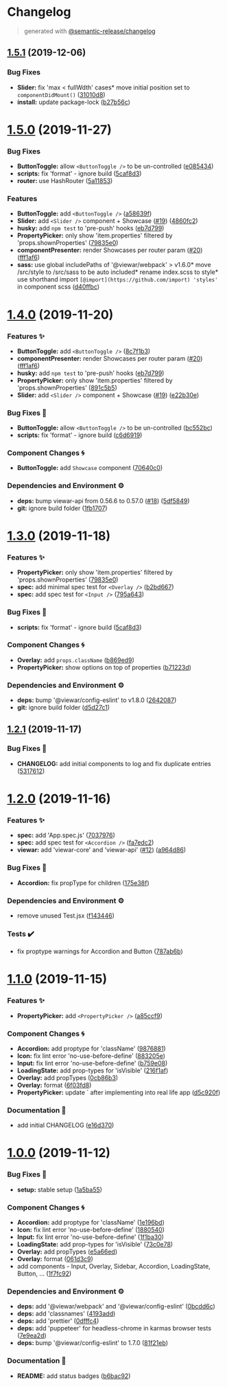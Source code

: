 # Changelog

> generated with [@semantic-release/changelog](https://github.com/semantic-release/changelog)

## [1.5.1](https://github.com/viewar/components/compare/v1.5.0...v1.5.1) (2019-12-06)

### Bug Fixes

- **Slider:** fix 'max < fullWdth' cases\* move initial position set to `componentDidMount()` ([31010d8](https://github.com/viewar/components/commit/31010d8945a7dd7bee8c3cc21df1558071b818e9))
- **install:** update package-lock ([b27b56c](https://github.com/viewar/components/commit/b27b56c1a050cd153932fe3984d5169114165aa2))

# [1.5.0](https://github.com/viewar/components/compare/v1.4.0...v1.5.0) (2019-11-27)

### Bug Fixes

- **ButtonToggle:** allow `<ButtonToggle />` to be un-controlled ([e085434](https://github.com/viewar/components/commit/e085434dcaa93942d0f15bca13178b4aa4e71776))
- **scripts:** fix 'format' - ignore build ([5caf8d3](https://github.com/viewar/components/commit/5caf8d3403f546442ec3391d7f9f21a4848d3353))
- **router:** use HashRouter ([5a11853](https://github.com/viewar/components/commit/5a11853b6ada6dda12d685ae0771efdbd32ac25a))

### Features

- **ButtonToggle:** add `<ButtonToggle />` ([a58639f](https://github.com/viewar/components/commit/a58639fc27a6b8fc8b6de05cbbc96db0ddf7e650))
- **Slider:** add `<Slider />` component + Showcase ([#19](https://github.com/viewar/components/issues/19)) ([4860fc2](https://github.com/viewar/components/commit/4860fc22ced0b953e57cefd5f6075c06b098e66f))
- **husky:** add `npm test` to 'pre-push' hooks ([eb7d799](https://github.com/viewar/components/commit/eb7d799aae16a9f05ea157652dce5c7721350ade))
- **PropertyPicker:** only show 'item.properties' filtered by 'props.shownProperties' ([79835e0](https://github.com/viewar/components/commit/79835e037daa0d8a0cbf3e675076bacc77b377a8))
- **componentPresenter:** render Showcases per router param ([#20](https://github.com/viewar/components/issues/20)) ([fff1af6](https://github.com/viewar/components/commit/fff1af6361be260bbcccf5188139f644069df2c8))
- **sass:** use global includePaths of '@viewar/webpack' > v1.6.0* move /src/style to /src/sass to be auto included* rename index.scss to style\* use shorthand import `[@import](https://github.com/import) 'styles'` in component scss ([d40ffbc](https://github.com/viewar/components/commit/d40ffbcf9553c197fca48e7c27a65bc93212df8b))

# [1.4.0](https://github.com/viewar/components/compare/v1.3.0...v1.4.0) (2019-11-20)

### Features ✨

- **ButtonToggle:** add `<ButtonToggle />` ([8c7f1b3](https://github.com/viewar/components/commit/8c7f1b3f84175d1e0e15199ca1fe13d57b575ddf))
- **componentPresenter:** render Showcases per router param ([#20](https://github.com/viewar/components/issues/20)) ([fff1af6](https://github.com/viewar/components/commit/fff1af6361be260bbcccf5188139f644069df2c8))
- **husky:** add `npm test` to 'pre-push' hooks ([eb7d799](https://github.com/viewar/components/commit/eb7d799aae16a9f05ea157652dce5c7721350ade))
- **PropertyPicker:** only show 'item.properties' filtered by 'props.shownProperties' ([891c5b5](https://github.com/viewar/components/commit/891c5b54641ba6f27f4e8642824b915f1c5659d0))
- **Slider:** add `<Slider />` component + Showcase ([#19](https://github.com/viewar/components/issues/19)) ([e22b30e](https://github.com/viewar/components/commit/e22b30e4e5f264f46ced7bbafa164457079a1037))

### Bug Fixes 🐛

- **ButtonToggle:** allow `<ButtonToggle />` to be un-controlled ([bc552bc](https://github.com/viewar/components/commit/bc552bc4ad6d566f37dafd09456c4945c66fdcca))
- **scripts:** fix 'format' - ignore build ([c6d6919](https://github.com/viewar/components/commit/c6d691916c445f562bf40e700a926fee98a6bb98))

### Component Changes 🌀

- **ButtonToggle:** add `Showcase` component ([70640c0](https://github.com/viewar/components/commit/70640c0526569f87ac80f7e059197a4105c5ea24))

### Dependencies and Environment ⚙️

- **deps:** bump viewar-api from 0.56.6 to 0.57.0 ([#18](https://github.com/viewar/components/issues/18)) ([5df5849](https://github.com/viewar/components/commit/5df5849279799d8b1f6f9dc7e8a5870a43d2a133))
- **git:** ignore build folder ([1fb1707](https://github.com/viewar/components/commit/1fb17070d7598c23a5e6cbc3cb8b368a16979c56))

# [1.3.0](https://github.com/viewar/components/compare/v1.2.1...v1.3.0) (2019-11-18)

### Features ✨

- **PropertyPicker:** only show 'item.properties' filtered by 'props.shownProperties' ([79835e0](https://github.com/viewar/components/commit/79835e037daa0d8a0cbf3e675076bacc77b377a8))
- **spec:** add minimal spec test for `<Overlay />` ([b2bd667](https://github.com/viewar/components/commit/b2bd667896398213def303d5ca8b5536cedc2048))
- **spec:** add spec test for `<Input />` ([795a643](https://github.com/viewar/components/commit/795a6434a4b6a53eeec121c393ab0f0e4e1f45d4))

### Bug Fixes 🐛

- **scripts:** fix 'format' - ignore build ([5caf8d3](https://github.com/viewar/components/commit/5caf8d3403f546442ec3391d7f9f21a4848d3353))

### Component Changes 🌀

- **Overlay:** add `props.className` ([b869ed9](https://github.com/viewar/components/commit/b869ed94129ddd628b9f1c43377616d3a6da9448))
- **PropertyPicker:** show options on top of properties ([b71223d](https://github.com/viewar/components/commit/b71223d8b3fd287158f7bf7dd5321e96d0e49e59))

### Dependencies and Environment ⚙️

- **deps:** bump '@viewar/config-eslint' to v1.8.0 ([2642087](https://github.com/viewar/components/commit/26420870e6e51830d7485d1b5cfb48a7f59cd0ba))
- **git:** ignore build folder ([d5d27c1](https://github.com/viewar/components/commit/d5d27c1af9fae019def81fd653ff2e8ae441d293))

## [1.2.1](https://github.com/viewar/components/compare/v1.2.0...v1.2.1) (2019-11-17)

### Bug Fixes 🐛

- **CHANGELOG:** add initial components to log and fix duplicate entries ([5317612](https://github.com/viewar/components/commit/5317612be72918611ae8831a0797e7a5efe652e5))

# [1.2.0](https://github.com/viewar/components/compare/v1.1.0...v1.2.0) (2019-11-16)

### Features ✨

- **spec:** add 'App.spec.js' ([7037976](https://github.com/viewar/components/commit/703797652fe667cb2ddc68033030132c06d059de))
- **spec:** add spec test for `<Accordion />` ([fa7edc2](https://github.com/viewar/components/commit/fa7edc279840698d24aa55f7254f3ec6850c49e1))
- **viewar:** add 'viewar-core' and 'viewar-api' ([#12](https://github.com/viewar/components/issues/12)) ([a964d86](https://github.com/viewar/components/commit/a964d8622086ab15702d5909ddfe4eb7dc54f12a))

### Bug Fixes 🐛

- **Accordion:** fix propType for children ([175e38f](https://github.com/viewar/components/commit/175e38f3f6f192f0e622b1efd36c3220b84eec2f))

### Dependencies and Environment ⚙️

- remove unused Test.jsx ([f143446](https://github.com/viewar/components/commit/f1434468ecdd455e67cc976a01c3202acb9c23cf))

### Tests ✔️

- fix proptype warnings for Accordion and Button ([787ab6b](https://github.com/viewar/components/commit/787ab6b83663e0bc875491be0440667d7341041a))

# [1.1.0](https://github.com/viewar/components/compare/v1.0.0...v1.1.0) (2019-11-15)

### Features ✨

- **PropertyPicker:** add `<PropertyPicker />` ([a85ccf9](https://github.com/viewar/components/commit/a85ccf9c1bc261c5437d545d9102598b456d7656))

### Component Changes 🌀

- **Accordion:** add proptype for 'className' ([9876881](https://github.com/viewar/components/commit/9876881448e38ad7136ad0054d2128e1b3f3941d))
- **Icon:** fix lint error 'no-use-before-define' ([883205e](https://github.com/viewar/components/commit/883205e97a6186880a5bb0c6347a6c3d6c9fb5c7))
- **Input:** fix lint error 'no-use-before-define' ([b759e08](https://github.com/viewar/components/commit/b759e084f08303d10df7d26ca9631fcb8be2f339))
- **LoadingState:** add prop-types for 'isVisible' ([216f1af](https://github.com/viewar/components/commit/216f1af6606881ac42aa2b6614ad3ae73a4d53e2))
- **Overlay:** add propTypes ([0cb86b3](https://github.com/viewar/components/commit/0cb86b319fd523d8ce59aa1d225053a27d6e9d75))
- **Overlay:** format ([6f03fd8](https://github.com/viewar/components/commit/6f03fd8acbfe58c3e3560495f84acc3f0bdbb41a))
- **PropertyPicker:** update `<PropertyPicker /> after implementing into real life app ([d5c920f](https://github.com/viewar/components/commit/d5c920f849d558c320f79d2bd94a2cee5c74f7a2))

### Documentation 📝

- add initial CHANGELOG ([e16d370](https://github.com/viewar/components/commit/e16d370994b6f27a8fdda5126e5e966145950d3b))

# [1.0.0](https://github.com/viewar/components/compare/0bcdd6c782705e7d50500748031a1876f4bcc55e...v1.0.0) (2019-11-12)

### Bug Fixes 🐛

- **setup:** stable setup ([1a5ba55](https://github.com/viewar/components/commit/1a5ba5556d0d002a1c7d05d7728a496b043b16d8))

### Component Changes 🌀

- **Accordion:** add proptype for 'className' ([1e196bd](https://github.com/viewar/components/commit/1e196bd7e72b4680519fdfa40152ac55a689bfab))
- **Icon:** fix lint error 'no-use-before-define' ([1880540](https://github.com/viewar/components/commit/1880540e996838c427d4a83a0fe3fbb14493f7c2))
- **Input:** fix lint error 'no-use-before-define' ([1f1ba30](https://github.com/viewar/components/commit/1f1ba30217842fd0253627912b8ea958d333904a))
- **LoadingState:** add prop-types for 'isVisible' ([73c0e78](https://github.com/viewar/components/commit/73c0e7869a96b1f7427c331e761ff77e0d8cfbcf))
- **Overlay:** add propTypes ([e5a66ed](https://github.com/viewar/components/commit/e5a66ede51f4492fd32c17434b8daa54549db896))
- **Overlay:** format ([061d3c9](https://github.com/viewar/components/commit/061d3c92bdfed6b27b8a5f9e2c62dac8cf3e70e1))
- add components - Input, Overlay, Sidebar, Accordion, LoadingState, Button, ... ([1f7fc92](https://github.com/viewar/components/commit/1f7fc92d6b52f0822557b0f12be8cebaeec35005))

### Dependencies and Environment ⚙️

- **deps:** add '@viewar/webpack' and '@viewar/config-eslint' ([0bcdd6c](https://github.com/viewar/components/commit/0bcdd6c782705e7d50500748031a1876f4bcc55e))
- **deps:** add 'classnames' ([4193add](https://github.com/viewar/components/commit/4193add89c1dfa7ef8e989103b308bdce2ef6904))
- **deps:** add 'prettier' ([0dfffc4](https://github.com/viewar/components/commit/0dfffc48d0a66d116c926b253008092241460d67))
- **deps:** add 'puppeteer' for headless-chrome in karmas browser tests ([7e9ea2d](https://github.com/viewar/components/commit/7e9ea2d1868b3c1d7409f799a807adc2042ef2db))
- **deps:** bump '@viewar/config-eslint' to 1.7.0 ([81f21eb](https://github.com/viewar/components/commit/81f21ebc2552aa14a02c14548a481580e210814f))

### Documentation 📝

- **README:** add status badges ([b6bac92](https://github.com/viewar/components/commit/b6bac92c65fd477955464aeea84ccdad49b88b2b))
